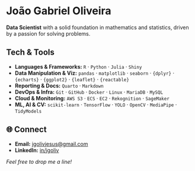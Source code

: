 # João Gabriel Oliveira

**Data Scientist** with a solid foundation in mathematics and statistics, driven by a passion for solving problems.

## Tech & Tools

- **Languages & Frameworks:** `R` · `Python` · `Julia` · `Shiny`
- **Data Manipulation & Viz:** `pandas` · `matplotlib` · `seaborn` · `{dplyr}` · `{echarts}` · `{ggplot2}` · `{leaflet}` · `{reactable}`
- **Reporting & Docs:** `Quarto` · `Markdown`  
- **DevOps & Infra:** `Git` · `GitHub` · `Docker` · `Linux` · `MariaDB` · `MySQL`
- **Cloud & Monitoring:** `AWS S3` · `ECS` · `EC2` · `Rekognition` · `SageMaker`
- **ML, AI & CV:** `scikit-learn` · `TensorFlow` · `YOLO` · `OpenCV` · `MediaPipe` · `TidyModels` 

## 🌐 Connect

- **Email:** [jgolivjesus@gmail.com](mailto:jgolivjesus@gmail.com)  
- **LinkedIn:** [in/jgoliv](https://www.linkedin.com/in/jgoliv/) 

*Feel free to drop me a line!*  
